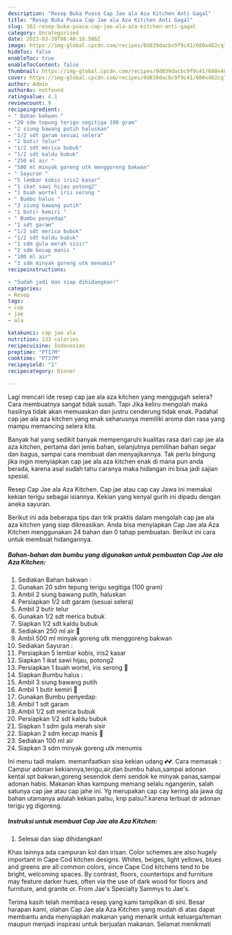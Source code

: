 ```yaml
---
description: "Resep Buka Puasa Cap Jae ala Aza Kitchen Anti Gagal"
title: "Resep Buka Puasa Cap Jae ala Aza Kitchen Anti Gagal"
slug: 163-resep-buka-puasa-cap-jae-ala-aza-kitchen-anti-gagal
category: Uncategorized
date: 2023-03-20T06:40:18.586Z
image: https://img-global.cpcdn.com/recipes/0d839dacbc9f9c41/680x482cq70/cap-jae-ala-aza-kitchen-foto-resep-utama.jpg
hideToc: false
enableToc: true
enableTocContent: false
thumbnail: https://img-global.cpcdn.com/recipes/0d839dacbc9f9c41/680x482cq70/cap-jae-ala-aza-kitchen-foto-resep-utama.jpg
cover: https://img-global.cpcdn.com/recipes/0d839dacbc9f9c41/680x482cq70/cap-jae-ala-aza-kitchen-foto-resep-utama.jpg
author: Admin
authorAv: notfound
ratingvalue: 4.1
reviewcount: 9
recipeingredient:
- " Bahan bakwan "
- "20 sdm tepung terigu segitiga 100 gram"
- "2 siung bawang putih haluskan"
- "1/2 sdt garam sesuai selera"
- "2 butir telur"
- "1/2 sdt merica bubuk"
- "1/2 sdt kaldu bubuk"
- "250 ml air "
- "500 ml minyak goreng utk menggoreng bakwan"
- " Sayuran "
- "5 lembar kobis iris2 kasar"
- "1 ikat sawi hijau potong2"
- "1 buah wortel iris serong "
- " Bumbu halus "
- "3 siung bawang putih"
- "1 butir kemiri "
- " Bumbu penyedap"
- "1 sdt garam"
- "1/2 sdt merica bubuk"
- "1/2 sdt kaldu bubuk"
- "1 sdm gula merah sisir"
- "2 sdm kecap manis "
- "100 ml air"
- "3 sdm minyak goreng utk menumis"
recipeinstructions:

- "Sudah jadi dan siap dihidangkan!"
categories:
- Resep
tags:
- cap
- jae
- ala

katakunci: cap jae ala 
nutrition: 133 calories
recipecuisine: Indonesian
preptime: "PT17M"
cooktime: "PT37M"
recipeyield: "1"
recipecategory: Dinner

---
```



Lagi mencari ide resep cap jae ala aza kitchen yang menggugah selera? Cara membuatnya sangat tidak susah. Tapi Jika keliru mengolah maka hasilnya tidak akan memuaskan dan justru cenderung tidak enak. Padahal cap jae ala aza kitchen yang enak seharusnya memiliki aroma dan rasa yang mampu memancing selera kita.


Banyak hal yang sedikit banyak mempengaruhi kualitas rasa dari cap jae ala aza kitchen, pertama dari jenis bahan, selanjutnya pemilihan bahan segar dan bagus, sampai cara membuat dan menyajikannya. Tak perlu bingung jika ingin menyiapkan cap jae ala aza kitchen enak di mana pun anda berada, karena asal sudah tahu caranya maka hidangan ini bisa jadi sajian spesial.

Resep Cap Jae ala Aza Kitchen. Cap jae atau cap cay Jawa ini memakai kekian terigu sebagai isiannya. Kekian yang kenyal gurih ini dipadu dengan aneka sayuran.


Berikut ini ada beberapa tips dan trik praktis dalam mengolah cap jae ala aza kitchen yang siap dikreasikan. Anda bisa menyiapkan Cap Jae ala Aza Kitchen menggunakan 24 bahan dan 0 tahap pembuatan. Berikut ini cara untuk membuat hidangannya.

<!--inarticleads1-->

##### Bahan-bahan dan bumbu yang digunakan untuk pembuatan Cap Jae ala Aza Kitchen:

1. Sediakan  Bahan bakwan :
1. Gunakan 20 sdm tepung terigu segitiga (100 gram)
1. Ambil 2 siung bawang putih, haluskan
1. Persiapkan 1/2 sdt garam (sesuai selera)
1. Ambil 2 butir telur
1. Gunakan 1/2 sdt merica bubuk
1. Siapkan 1/2 sdt kaldu bubuk
1. Sediakan 250 ml air 🌟
1. Ambil 500 ml minyak goreng utk menggoreng bakwan
1. Sediakan  Sayuran :
1. Persiapkan 5 lembar kobis, iris2 kasar
1. Siapkan 1 ikat sawi hijau, potong2
1. Persiapkan 1 buah wortel, iris serong 🌟
1. Siapkan  Bumbu halus :
1. Ambil 3 siung bawang putih
1. Ambil 1 butir kemiri 🌟
1. Gunakan  Bumbu penyedap:
1. Ambil 1 sdt garam
1. Ambil 1/2 sdt merica bubuk
1. Persiapkan 1/2 sdt kaldu bubuk
1. Siapkan 1 sdm gula merah sisir
1. Siapkan 2 sdm kecap manis 🌟
1. Sediakan 100 ml air
1. Siapkan 3 sdm minyak goreng utk menumis


Ini menu tadi malam. memanfaatkan sisa kekian udang 💕💕. Cara memasak : Campur adonan kekiannya,terigu,air,dan bumbu halus,sampai adonan kental spt bakwan,goreng sesendok demi sendok ke minyak panas,sampai adonan habis. Makanan khas kampung memang selalu ngangenin, salah satunya cap jae atau cap jahe ini. Yg merupakan cap cay kering ala jawa dg bahan utamanya adalah kekian palsu, knp palsu?.karena terbuat dr adonan terigu yg digoreng. 

<!--inarticleads2-->

##### Instruksi untuk membuat Cap Jae ala Aza Kitchen:


1. Selesai dan siap dihidangkan!

Khas lainnya ada campuran kol dan irisan. Color schemes are also hugely important in Cape Cod kitchen designs. Whites, beiges, light yellows, blues and greens are all common colors, since Cape Cod kitchens tend to be bright, welcoming spaces. By contrast, floors, countertops and furniture may feature darker hues, often via the use of dark wood for floors and furniture, and granite or. From Jae&#39;s Specialty Sammys to Jae&#39;s. 

Terima kasih telah membaca resep yang kami tampilkan di sini. Besar harapan kami, olahan Cap Jae ala Aza Kitchen yang mudah di atas dapat membantu anda menyiapkan makanan yang menarik untuk keluarga/teman maupun menjadi inspirasi untuk berjualan makanan. Selamat menikmati

